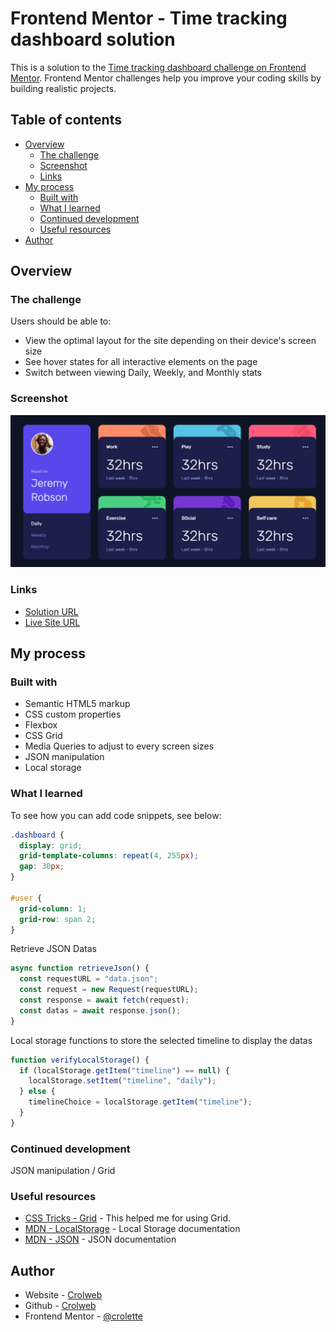 # Frontend Mentor - Time tracking dashboard solution

This is a solution to the [Time tracking dashboard challenge on Frontend Mentor](https://www.frontendmentor.io/challenges/time-tracking-dashboard-UIQ7167Jw). Frontend Mentor challenges help you improve your coding skills by building realistic projects.

## Table of contents

- [Overview](#overview)
  - [The challenge](#the-challenge)
  - [Screenshot](#screenshot)
  - [Links](#links)
- [My process](#my-process)
  - [Built with](#built-with)
  - [What I learned](#what-i-learned)
  - [Continued development](#continued-development)
  - [Useful resources](#useful-resources)
- [Author](#author)

## Overview

### The challenge

Users should be able to:

- View the optimal layout for the site depending on their device's screen size
- See hover states for all interactive elements on the page
- Switch between viewing Daily, Weekly, and Monthly stats

### Screenshot

![](./images/screenshot.png)

### Links

- [Solution URL](https://github.com/crolette/time-tracking-dashboard)
- [Live Site URL](https://crolette.github.io/time-tracking-dashboard/)

## My process

### Built with

- Semantic HTML5 markup
- CSS custom properties
- Flexbox
- CSS Grid
- Media Queries to adjust to every screen sizes
- JSON manipulation
- Local storage

### What I learned

To see how you can add code snippets, see below:

```css
.dashboard {
  display: grid;
  grid-template-columns: repeat(4, 255px);
  gap: 30px;
}

#user {
  grid-column: 1;
  grid-row: span 2;
}
```

Retrieve JSON Datas

```js
async function retrieveJson() {
  const requestURL = "data.json";
  const request = new Request(requestURL);
  const response = await fetch(request);
  const datas = await response.json();
}
```

Local storage functions to store the selected timeline to display the datas

```js
function verifyLocalStorage() {
  if (localStorage.getItem("timeline") == null) {
    localStorage.setItem("timeline", "daily");
  } else {
    timelineChoice = localStorage.getItem("timeline");
  }
}
```

### Continued development

JSON manipulation / Grid

### Useful resources

- [CSS Tricks - Grid](https://css-tricks.com/snippets/css/complete-guide-grid/) - This helped me for using Grid.
- [MDN - LocalStorage](https://developer.mozilla.org/en-US/docs/Web/API/Window/localStorage) - Local Storage documentation
- [MDN - JSON](https://developer.mozilla.org/en-US/docs/Learn/JavaScript/Objects/JSON) - JSON documentation

## Author

- Website - [Crolweb](https://www.crolweb.be)
- Github - [Crolweb](https://github.com/crolette)
- Frontend Mentor - [@crolette](https://www.frontendmentor.io/profile/crolette)
